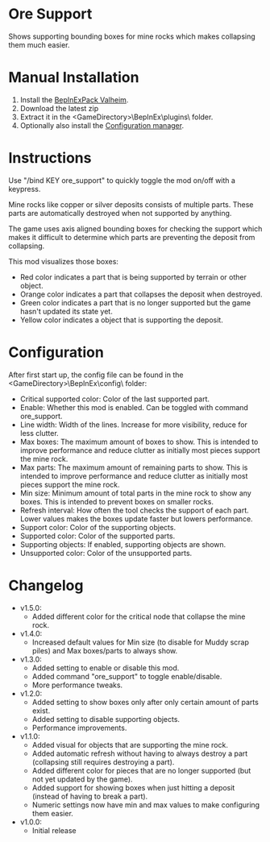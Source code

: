 # Ore Support

Shows supporting bounding boxes for mine rocks which makes collapsing them much easier.

# Manual Installation

1. Install the [BepInExPack Valheim](https://valheim.thunderstore.io/package/denikson/BepInExPack_Valheim).
2. Download the latest zip
3. Extract it in the \<GameDirectory\>\BepInEx\plugins\ folder.
4. Optionally also install the [Configuration manager](https://github.com/BepInEx/BepInEx.ConfigurationManager/releases/tag/v16.4).

# Instructions

Use "/bind KEY ore_support" to quickly toggle the mod on/off with a keypress.

Mine rocks like copper or silver deposits consists of multiple parts. These parts are automatically destroyed when not supported by anything.

The game uses axis aligned bounding boxes for checking the support which makes it difficult to determine which parts are preventing the deposit from collapsing.

This mod visualizes those boxes:

- Red color indicates a part that is being supported by terrain or other object.
- Orange color indicates a part that collapses the deposit when destroyed.
- Green color indicates a part that is no longer supported but the game hasn't updated its state yet.
- Yellow color indicates a object that is supporting the deposit.

# Configuration

After first start up, the config file can be found in the \<GameDirectory\>\BepInEx\config\ folder:

- Critical supported color: Color of the last supported part.
- Enable: Whether this mod is enabled. Can be toggled with command ore_support.
- Line width: Width of the lines. Increase for more visibility, reduce for less clutter.
- Max boxes: The maximum amount of boxes to show. This is intended to improve performance and reduce clutter as initially most pieces support the mine rock.
- Max parts: The maximum amount of remaining parts to show. This is intended to improve performance and reduce clutter as initially most pieces support the mine rock.
- Min size: Minimum amount of total parts in the mine rock to show any boxes. This is intended to prevent boxes on smaller rocks.
- Refresh interval: How often the tool checks the support of each part. Lower values makes the boxes update faster but lowers performance.
- Support color: Color of the supporting objects.
- Supported color: Color of the supported parts.
- Supporting objects: If enabled, supporting objects are shown.
- Unsupported color: Color of the unsupported parts.

# Changelog

- v1.5.0:
	- Added different color for the critical node that collapse the mine rock.
- v1.4.0:
	- Increased default values for Min size (to disable for Muddy scrap piles) and Max boxes/parts to always show.
- v1.3.0:
	- Added setting to enable or disable this mod.
	- Added command "ore_support" to toggle enable/disable.
	- More performance tweaks.
- v1.2.0:
	- Added setting to show boxes only after only certain amount of parts exist.
	- Added setting to disable supporting objects.
	- Performance improvements.
- v1.1.0:
	- Added visual for objects that are supporting the mine rock.
	- Added automatic refresh without having to always destroy a part (collapsing still requires destroying a part).
	- Added different color for pieces that are no longer supported (but not yet updated by the game).
	- Added support for showing boxes when just hitting a deposit (instead of having to break a part).
	- Numeric settings now have min and max values to make configuring them easier.
- v1.0.0:
	- Initial release